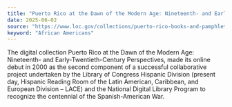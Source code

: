 ```yaml
---
title: "Puerto Rico at the Dawn of the Modern Age: Nineteenth- and Early-Twentieth-Century Perspectives"
date: 2025-06-02
source: "https://www.loc.gov/collections/puerto-rico-books-and-pamphlets/about-this-collection/"
keyword: "African Americans"
---
```


The digital collection Puerto Rico at the Dawn of the Modern Age: Nineteenth- and Early-Twentieth-Century Perspectives, made its online debut in 2000 as the second component of a successful collaborative project undertaken by the Library of Congress Hispanic Division (present day, Hispanic Reading Room of the Latin American, Caribbean, and European Division – LACE) and the National Digital Library Program to recognize the centennial of the Spanish-American War.

